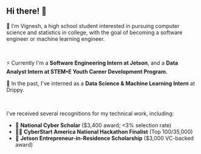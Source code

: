 ## Hi there! 👋

💬 I'm Vignesh, a high school student interested in pursuing computer science and statistics in college, with the goal of becoming a software engineer or machine learning engineer. 

<br>

⚡ Currently I'm a **Software Engineering Intern at Jetson**, and a **Data Analyst Intern at STEM•E Youth Career Development Program.** 

💼 In the past, I've interned as a **Data Science & Machine Learning Intern** at Drippy.

<br>

I've received several recognitions for my technical work, including:
 - 🎯 **National Cyber Scholar** ($3,400 award; <3% selection rate)
 - 👨‍💻 **CyberStart America National Hackathon Finalist** (Top 100/35,000)
 - 💸 **Jetson Entrepreneur-in-Residence Scholarship** ($3,000 VC-backed award)
